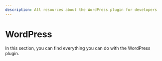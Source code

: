 ```yaml
---
description: All resources about the WordPress plugin for developers
---
```


# WordPress

In this section, you can find everything you can do with the WordPress plugin.



